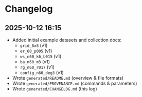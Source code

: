 # Changelog

## 2025-10-12 16:15
- Added initial example datasets and collection docs:
  - `grid_8x8` (v1)
  - `er_60_p005` (v1)
  - `ws_n60_k6_b015` (v1)
  - `ba_n60_m3` (v1)
  - `rg_n60_r017` (v1)
  - `config_n60_deg3` (v1)
- Wrote `generated/README.md` (overview & file formats)
- Wrote `generated/PROVENANCE.md` (commands & parameters)
- Wrote `generated/CHANGELOG.md` (this log)
